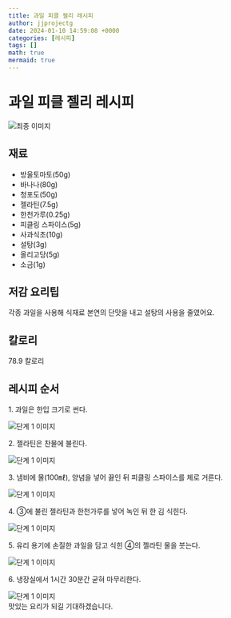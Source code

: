 ```yaml
---
title: 과일 피클 젤리 레시피
author: jjprojectg
date: 2024-01-10 14:59:08 +0000
categories: [레시피]
tags: []
math: true
mermaid: true
---
```

<meta name="og:type" content="website"/>
<meta charset="UTF-8"/>
<div class="header">
  <h1>과일 피클 젤리 레시피</h1>
</div>

<div class="container my-4">
  <div class="row">
    <div class="col-12 col-md-6">
      <div class="recipe-image">
        <img src="http://www.foodsafetykorea.go.kr/uploadimg/20221208/20221208043833_1670485113169.jpg" class="step-image" alt="최종 이미지"/>
      </div>
    </div>
    <div class="col-12 col-md-6">
      <div class="ingredients">
        <h2>재료</h2>
        <ul class="card">
          <li> 방울토마토(50g) </li>
          <li>  바나나(80g) </li>
          <li>  청포도(50g) </li>
          <li>  젤라틴(7.5g) </li>
          <li>  한천가루(0.25g) </li>
          <li>  피클링 스파이스(5g) </li>
          <li>  사과식초(10g) </li>
          <li>  설탕(3g) </li>
          <li>  올리고당(5g) </li>
          <li>  소금(1g) </li>
</ul>
      </div>
    </div>
    <div class="col-12 col-md-6">
      <div class="ingredients">
        <h2>저감 요리팁</h2>
        <div class="card"> 
          <p>
            각종 과일을 사용해 식재료 본연의 단맛을 내고 설탕의 사용을 줄였어요.
          </p>
        </div>
      </div>
      <div class="ingredients">
        <h2>칼로리</h2>
        <div class="card"> 
          <p>
            78.9 칼로리
          </p>
        </div>
      </div>
    </div>
  </div>

  <h2 class="my-4">레시피 순서</h2>
  <div class="card recipe-card">
    <div class="card-body recipe-step">
      <p class="card-text step-description">1. 과일은 한입 크기로 썬다.</p>
      <img src="http://www.foodsafetykorea.go.kr/uploadimg/20210310/20210310023016_1615354216151.jpg" alt="단계 1 이미지" class="step-image"/>
    </div>
  </div>
  <div class="card recipe-card">
    <div class="card-body recipe-step">
      <p class="card-text step-description">2. 젤라틴은 찬물에 불린다.</p>
      <img src="http://www.foodsafetykorea.go.kr/uploadimg/20210310/20210310023027_1615354227397.jpg" alt="단계 1 이미지" class="step-image"/>
    </div>
  </div>
  <div class="card recipe-card">
    <div class="card-body recipe-step">
      <p class="card-text step-description">3. 냄비에 물(100㎖), 양념을 넣어 끓인 뒤 피클링 스파이스를 체로 거른다.</p>
      <img src="http://www.foodsafetykorea.go.kr/uploadimg/20210310/20210310023041_1615354241109.jpg" alt="단계 1 이미지" class="step-image"/>
    </div>
  </div>
  <div class="card recipe-card">
    <div class="card-body recipe-step">
      <p class="card-text step-description">4. ③에 불린 젤라틴과 한천가루를 넣어 녹인 뒤 한 김 식힌다.</p>
      <img src="http://www.foodsafetykorea.go.kr/uploadimg/20210310/20210310023054_1615354254419.jpg" alt="단계 1 이미지" class="step-image"/>
    </div>
  </div>
  <div class="card recipe-card">
    <div class="card-body recipe-step">
      <p class="card-text step-description">5. 유리 용기에 손질한 과일을 담고 식힌 ④의 젤라틴 물을 붓는다.</p>
      <img src="http://www.foodsafetykorea.go.kr/uploadimg/20210310/20210310023107_1615354267760.jpg" alt="단계 1 이미지" class="step-image"/>
    </div>
  </div>
  <div class="card recipe-card">
    <div class="card-body recipe-step">
      <p class="card-text step-description">6. 냉장실에서 1시간 30분간 굳혀 마무리한다.</p>
      <img src="http://www.foodsafetykorea.go.kr/uploadimg/20210310/20210310023121_1615354281611.jpg" alt="단계 1 이미지" class="step-image"/>
    </div>
  </div>

</div>
맛있는 요리가 되길 기대하겠습니다.
